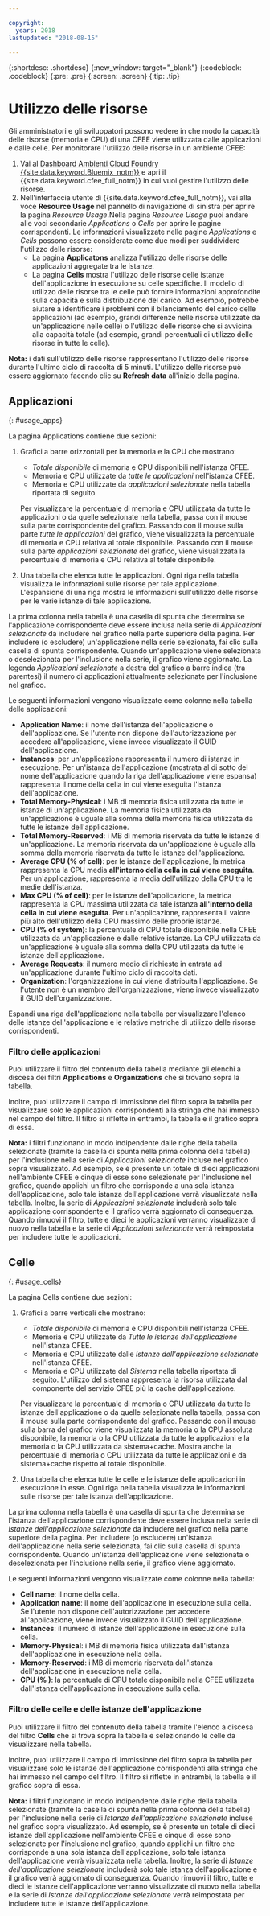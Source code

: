 ```yaml
---

copyright:
  years: 2018
lastupdated: "2018-08-15"

---
```


{:shortdesc: .shortdesc}
{:new_window: target="_blank"}
{:codeblock: .codeblock}
{:pre: .pre}
{:screen: .screen}
{:tip: .tip}

# Utilizzo delle risorse

Gli amministratori e gli sviluppatori possono vedere in che modo la capacità delle risorse (memoria e CPU) di una CFEE viene utilizzata dalle applicazioni e dalle celle. Per monitorare l'utilizzo delle risorse in un ambiente CFEE:

1. Vai al [Dashboard Ambienti Cloud Foundry {{site.data.keyword.Bluemix_notm}}](https://console.bluemix.net/dashboard/cloudfoundry?filter=cf_environments) e apri il {{site.data.keyword.cfee_full_notm}} in cui vuoi gestire l'utilizzo delle risorse.
2. Nell'interfaccia utente di {{site.data.keyword.cfee_full_notm}}, vai alla voce **Resource Usage** nel pannello di navigazione di sinistra per aprire la pagina _Resource Usage_.Nella pagina _Resource Usage_ puoi andare alle voci secondarie _Applications_ o _Cells_ per aprire le pagine corrispondenti.  Le informazioni visualizzate nelle pagine _Applications_ e _Cells_ possono essere considerate come due modi per suddividere l'utilizzo delle risorse:
   * La pagina **Applicatons** analizza l'utilizzo delle risorse delle applicazioni aggregate tra le istanze.
   * La pagina **Cells** mostra l'utilizzo delle risorse delle istanze dell'applicazione in esecuzione su celle specifiche. Il modello di utilizzo delle risorse tra le celle può fornire informazioni approfondite sulla capacità e sulla distribuzione del carico.  Ad esempio, potrebbe aiutare a identificare i problemi con il bilanciamento del carico delle applicazioni (ad esempio, grandi differenze nelle risorse utilizzate da un'applicazione nelle celle) o l'utilizzo delle risorse che si avvicina alla capacità totale (ad esempio, grandi percentuali di utilizzo delle risorse in tutte le celle).

**Nota:** i dati sull'utilizzo delle risorse rappresentano l'utilizzo delle risorse durante l'ultimo ciclo di raccolta di 5 minuti. L'utilizzo delle risorse può essere aggiornato facendo clic su **Refresh data** all'inizio della pagina.

## Applicazioni
{: #usage_apps}

La pagina Applications contiene due sezioni:
1. Grafici a barre orizzontali per la memoria e la CPU che mostrano:
   * *Totale disponibile* di memoria e CPU disponibili nell'istanza CFEE.
   * Memoria e CPU utilizzate da *tutte le applicazioni* nell'istanza CFEE.
   * Memoria e CPU utilizzate da *applicazioni selezionate* nella tabella riportata di seguito.

   Per visualizzare la percentuale di memoria e CPU utilizzata da tutte le applicazioni o da quelle selezionate nella tabella, passa con il mouse sulla parte corrispondente del grafico.  Passando con il mouse sulla parte *tutte le applicazioni* del grafico, viene visualizzata la percentuale di memoria e CPU relativa al totale disponibile. Passando con il mouse sulla parte *applicazioni selezionate* del grafico, viene visualizzata la percentuale di memoria e CPU relativa al totale disponibile. 

2. Una tabella che elenca tutte le applicazioni.  Ogni riga nella tabella visualizza le informazioni sulle risorse per tale applicazione.  L'espansione di una riga mostra le informazioni sull'utilizzo delle risorse per le varie istanze di tale applicazione.

  La prima colonna nella tabella è una casella di spunta che determina se l'applicazione corrispondente deve essere inclusa nella serie di *Applicazioni selezionate* da includere nel grafico nella parte superiore della pagina. Per includere (o escludere) un'applicazione nella serie selezionata, fai clic sulla casella di spunta corrispondente.  Quando un'applicazione viene selezionata o deselezionata per l'inclusione nella serie, il grafico viene aggiornato.  La legenda _Applicazioni selezionate_ a destra del grafico a barre indica (tra parentesi) il numero di applicazioni attualmente selezionate per l'inclusione nel grafico.

  Le seguenti informazioni vengono visualizzate come colonne nella tabella delle applicazioni:
   * **Application Name**: il nome dell'istanza dell'applicazione o dell'applicazione. Se l'utente non dispone dell'autorizzazione per accedere all'applicazione, viene invece visualizzato il GUID dell'applicazione.
   * **Instances**: per un'applicazione rappresenta il numero di istanze in esecuzione.  Per un'istanza dell'applicazione (mostrata al di sotto del nome dell'applicazione quando la riga dell'applicazione viene espansa) rappresenta il nome della cella in cui viene eseguita l'istanza dell'applicazione.
   * **Total Memory-Physical**: i MB di memoria fisica utilizzata da tutte le istanze di un'applicazione.  La memoria fisica utilizzata da un'applicazione è uguale alla somma della memoria fisica utilizzata da tutte le istanze dell'applicazione.
   * **Total Memory-Reserved**: i MB di memoria riservata da tutte le istanze di un'applicazione.  La memoria riservata da un'applicazione è uguale alla somma della memoria riservata da tutte le istanze dell'applicazione.
   * **Average CPU (% of cell)**: per le istanze dell'applicazione, la metrica rappresenta la CPU media **all'interno della cella in cui viene eseguita**.  Per un'applicazione, rappresenta la media dell'utilizzo della CPU tra le medie dell'istanza.
   * **Max CPU (% of cell)**: per le istanze dell'applicazione, la metrica rappresenta la CPU massima utilizzata da tale istanza **all'interno della cella in cui viene eseguita**.  Per un'applicazione, rappresenta il valore più alto dell'utilizzo della CPU massimo delle proprie istanze. 
   * **CPU (% of system)**: la percentuale di CPU totale disponibile nella CFEE utilizzata da un'applicazione e dalle relative istanze.  La CPU utilizzata da un'applicazione è uguale alla somma della CPU utilizzata da tutte le istanze dell'applicazione.
   * **Average Requests**: il numero medio di richieste in entrata ad un'applicazione durante l'ultimo ciclo di raccolta dati.
   * **Organization**: l'organizzazione in cui viene distribuita l'applicazione. Se l'utente non è un membro dell'organizzazione, viene invece visualizzato il GUID dell'organizzazione.

Espandi una riga dell'applicazione nella tabella per visualizzare l'elenco delle istanze dell'applicazione e le relative metriche di utilizzo delle risorse corrispondenti.

### Filtro delle applicazioni
Puoi utilizzare il filtro del contenuto della tabella mediante gli elenchi a discesa dei filtri **Applications** e **Organizations** che si trovano sopra la tabella.

Inoltre, puoi utilizzare il campo di immissione del filtro sopra la tabella per visualizzare solo le applicazioni corrispondenti alla stringa che hai immesso nel campo del filtro.  Il filtro si riflette in entrambi, la tabella e il grafico sopra di essa.

**Nota:** i filtri funzionano in modo indipendente dalle righe della tabella selezionate (tramite la casella di spunta nella prima colonna della tabella) per l'inclusione nella serie di _Applicazioni selezionate_ incluse nel grafico sopra visualizzato. Ad esempio, se è presente un totale di dieci applicazioni nell'ambiente CFEE e cinque di esse sono selezionate per l'inclusione nel grafico, quando applichi un filtro che corrisponde a una sola istanza dell'applicazione, solo tale istanza dell'applicazione verrà visualizzata nella tabella.  Inoltre, la serie di _Applicazioni selezionate_ includerà solo tale applicazione corrispondente e il grafico verrà aggiornato di conseguenza.  Quando rimuovi il filtro, tutte e dieci le applicazioni verranno visualizzate di nuovo nella tabella e la serie di _Applicazioni selezionate_ verrà reimpostata per includere tutte le applicazioni.


## Celle
{: #usage_cells}

La pagina Cells contiene due sezioni:
1. Grafici a barre verticali che mostrano:
   * *Totale disponibile* di memoria e CPU disponibili nell'istanza CFEE.
   * Memoria e CPU utilizzate da *Tutte le istanze dell'applicazione* nell'istanza CFEE.
   * Memoria e CPU utilizzate dalle *Istanze dell'applicazione selezionate* nell'istanza CFEE.
   * Memoria e CPU utilizzate dal *Sistema* nella tabella riportata di seguito. L'utilizzo del sistema rappresenta la risorsa utilizzata dal componente del servizio CFEE più la cache dell'applicazione.

   Per visualizzare la percentuale di memoria o CPU utilizzata da tutte le istanze dell'applicazione o da quelle selezionate nella tabella, passa con il mouse sulla parte corrispondente del grafico.  Passando con il mouse sulla barra del grafico viene visualizzata la memoria o la CPU assoluta disponibile, la memoria o la CPU utilizzata da tutte le applicazioni e la memoria o la CPU utilizzata da sistema+cache.  Mostra anche la percentuale di memoria o CPU utilizzata da tutte le applicazioni e da sistema+cache rispetto al totale disponibile.

2. Una tabella che elenca tutte le celle e le istanze delle applicazioni in esecuzione in esse.  Ogni riga nella tabella visualizza le informazioni sulle risorse per tale istanza dell'applicazione.  

  La prima colonna nella tabella è una casella di spunta che determina se l'istanza dell'applicazione corrispondente deve essere inclusa nella serie di *Istanze dell'applicazione selezionate* da includere nel grafico nella parte superiore della pagina. Per includere (o escludere) un'istanza dell'applicazione nella serie selezionata, fai clic sulla casella di spunta corrispondente.  Quando un'istanza dell'applicazione viene selezionata o deselezionata per l'inclusione nella serie, il grafico viene aggiornato.  

  Le seguenti informazioni vengono visualizzate come colonne nella tabella:
   * **Cell name**: il nome della cella.
   * **Application name**: il nome dell'applicazione in esecuzione sulla cella. Se l'utente non dispone dell'autorizzazione per accedere all'applicazione, viene invece visualizzato il GUID dell'applicazione.
   * **Instances**: il numero di istanze dell'applicazione in esecuzione sulla cella.
   * **Memory-Physical**: i MB di memoria fisica utilizzata dall'istanza dell'applicazione in esecuzione nella cella.
   * **Memory-Reserved**: i MB di memoria riservata dall'istanza dell'applicazione in esecuzione nella cella.
   * **CPU (% )**: la percentuale di CPU totale disponibile nella CFEE utilizzata dall'istanza dell'applicazione in esecuzione sulla cella.

### Filtro delle celle e delle istanze dell'applicazione
Puoi utilizzare il filtro del contenuto della tabella tramite l'elenco a discesa del filtro **Cells** che si trova sopra la tabella e selezionando le celle da visualizzare nella tabella.

Inoltre, puoi utilizzare il campo di immissione del filtro sopra la tabella per visualizzare solo le istanze dell'applicazione corrispondenti alla stringa che hai immesso nel campo del filtro.  Il filtro si riflette in entrambi, la tabella e il grafico sopra di essa.

**Nota:** i filtri funzionano in modo indipendente dalle righe della tabella selezionate (tramite la casella di spunta nella prima colonna della tabella) per l'inclusione nella serie di _Istanze dell'applicazione selezionate_ incluse nel grafico sopra visualizzato. Ad esempio, se è presente un totale di dieci istanze dell'applicazione nell'ambiente CFEE e cinque di esse sono selezionate per l'inclusione nel grafico, quando applichi un filtro che corrisponde a una sola istanza dell'applicazione, solo tale istanza dell'applicazione verrà visualizzata nella tabella.  Inoltre, la serie di _Istanze dell'applicazione selezionate_ includerà solo tale istanza dell'applicazione e il grafico verrà aggiornato di conseguenza.  Quando rimuovi il filtro, tutte e dieci le istanze dell'applicazione verranno visualizzate di nuovo nella tabella e la serie di _Istanze dell'applicazione selezionate_ verrà reimpostata per includere tutte le istanze dell'applicazione.
